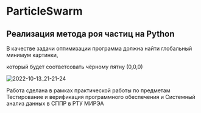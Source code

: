 # ParticleSwarm
## Реализация метода роя частиц на Python
В качестве задачи оптимизации программа должна найти глобальный минимум картинки,

который будет соответсовать чёрному пятну (0,0,0)

![2022-10-13_21-21-24](https://user-images.githubusercontent.com/39859999/195852114-ffdf5e31-6ca2-4038-853c-a8fbb719f746.png)


Работа сделана в рамках практической работы по предметам Тестирование и верификация программного обеспечения и Системный анализ данных в СППР в РТУ МИРЭА
